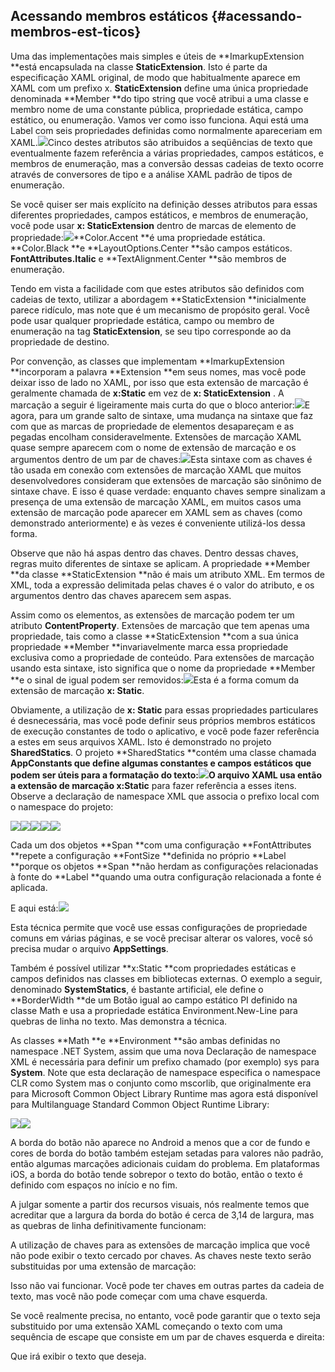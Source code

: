 ## Acessando membros estáticos {#acessando-membros-est-ticos}

Uma das implementações mais simples e úteis de **ImarkupExtension **está encapsulada na classe **StaticExtension**. Isto é parte da especificação XAML original, de modo que habitualmente aparece em XAML com um prefixo x. **StaticExtension** define uma única propriedade denominada **Member **do tipo string que você atribui a uma classe e membro nome de uma constante pública, propriedade estática, campo estático, ou enumeração. Vamos ver como isso funciona. Aqui está uma Label com seis propriedades definidas como normalmente apareceriam em XAML.![](/assets/09-01-labelxaml)Cinco destes atributos são atribuidos a seqüências de texto que eventualmente fazem referência a várias propriedades, campos estáticos, e membros de enumeração, mas a conversão dessas cadeias de texto ocorre através de conversores de tipo e a análise XAML padrão de tipos de enumeração.

Se você quiser ser mais explícito na definição desses atributos para essas diferentes propriedades, campos estáticos, e membros de enumeração, você pode usar **x: StaticExtension** dentro de marcas de elemento de propriedade:![](/assets/09-02-staticextention)**Color.Accent **é uma propriedade estática. **Color.Black **e **LayoutOptions.Center **são campos estáticos. **FontAttributes.Italic** e **TextAlignment.Center **são membros de enumeração.

Tendo em vista a facilidade com que estes atributos são definidos com cadeias de texto, utilizar a abordagem **StaticExtension **inicialmente parece ridículo, mas note que é um mecanismo de propósito geral. Você pode usar qualquer propriedade estática, campo ou membro de enumeração na tag **StaticExtension**, se seu tipo corresponde ao da propriedade de destino.

Por convenção, as classes que implementam **ImarkupExtension **incorporam a palavra **Extension **em seus nomes, mas você pode deixar isso de lado no XAML, por isso que esta extensão de marcação é geralmente chamada de **x:Static** em vez de **x: StaticExtension** . A marcação a seguir é ligeiramente mais curta do que o bloco anterior:![](/assets/10-03-static1)E agora, para um grande salto de sintaxe, uma mudança na sintaxe que faz com que as marcas de propriedade de elementos desapareçam e as pegadas encolham consideravelmente. Extensões de marcação XAML quase sempre aparecem com o nome de extensão de marcação e os argumentos dentro de um par de chaves:![](/assets/10-04-textxaml)Esta sintaxe com as chaves é tão usada em conexão com extensões de marcação XAML que muitos desenvolvedores consideram que extensões de marcação são sinônimo de sintaxe chave. E isso é quase verdade: enquanto chaves sempre sinalizam a presença de uma extensão de marcação XAML, em muitos casos uma extensão de marcação pode aparecer em XAML sem as chaves \(como demonstrado anteriormente\) e às vezes é conveniente utilizá-los dessa forma.

Observe que não há aspas dentro das chaves. Dentro dessas chaves, regras muito diferentes de sintaxe se aplicam. A propriedade **Member **da classe **StaticExtension **não é mais um atributo XML. Em termos de XML, toda a expressão delimitada pelas chaves é o valor do atributo, e os argumentos dentro das chaves aparecem sem aspas.

Assim como os elementos, as extensões de marcação podem ter um atributo **ContentProperty**. Extensões de marcação que tem apenas uma propriedade, tais como a classe **StaticExtension **com a sua única propriedade **Member **invariavelmente marca essa propriedade exclusiva como a propriedade de conteúdo. Para extensões de marcação usando esta sintaxe, isto significa que o nome da propriedade **Member **e o sinal de igual podem ser removidos:![](/assets/10-05-removemember)Esta é a forma comum da extensão de marcação **x: Static**.

Obviamente, a utilização de **x: Static** para essas propriedades particulares é desnecessária, mas você pode definir seus próprios membros estáticos de execução constantes de todo o aplicativo, e você pode fazer referência a estes em seus arquivos XAML. Isto é demonstrado no projeto **SharedStatics**. O projeto **SharedStatics **contém uma classe chamada **AppConstants **que define algumas constantes e campos estáticos que podem ser úteis para a formatação do texto:![](/assets/10-06-sharedstatucs)O arquivo XAML usa então a extensão de marcação** x:Static** para fazer referência a esses itens. Observe a declaração de namespace XML que associa o prefixo local com o namespace do projeto:

![](/assets/10-07-staticcode)![](/assets/10-07-statcicode1)![](/assets/10-07-staticcode2)![](/assets/10-07-staticcode3)![](/assets/10-07-staticcode4)

Cada um dos objetos **Span **com uma configuração **FontAttributes **repete a configuração **FontSize **definida no próprio **Label **porque os objetos **Span **não herdam as configurações relacionadas à fonte do **Label **quando uma outra configuração relacionada a fonte é aplicada.

E aqui está:![](/assets/10-08-telas)

Esta técnica permite que você use essas configurações de propriedade comuns em várias páginas, e se você precisar alterar os valores, você só precisa mudar o arquivo **AppSettings**.

Também é possível utilizar **x:Static **com propriedades estáticas e campos definidos nas classes em bibliotecas externas. O exemplo a seguir, denominado **SystemStatics**, é bastante artificial, ele define o **BorderWidth **de um Botão igual ao campo estático PI definido na classe Math e usa a propriedade estática Environment.New-Line para quebras de linha no texto. Mas demonstra a técnica.

As classes **Math **e **Environment **são ambas definidas no namespace .NET System, assim que uma nova Declaração de namespace XML é necessária para definir um prefixo chamado \(por exemplo\) sys para **System**. Note que esta declaração de namespace especifica o namespace CLR como System mas o conjunto como mscorlib, que originalmente era para Microsoft Common Object Library Runtime mas agora está disponível para Multilanguage Standard Common Object Runtime Library:

![](/assets/10-09-code)![](/assets/10-09-code1)

A borda do botão não aparece no Android a menos que a cor de fundo e cores de borda do botão também estejam setadas para valores não padrão, então algumas marcações adicionais cuidam do problema. Em plataformas iOS, a borda do botão tende sobrepor o texto do botão, então o texto é definido com espaços no início e no fim.

A julgar somente a partir dos recursos visuais, nós realmente temos que acreditar que a largura da borda do botão é cerca de 3,14 de largura, mas as quebras de linha definitivamente funcionam:

A utilização de chaves para as extensões de marcação implica que você não pode exibir o texto cercado por chaves. As chaves neste texto serão substituidas por uma extensão de marcação:

Isso não vai funcionar. Você pode ter chaves em outras partes da cadeia de texto, mas você não pode começar com uma chave esquerda.

Se você realmente precisa, no entanto, você pode garantir que o texto seja substituido por uma extensão XAML começando o texto com uma sequência de escape que consiste em um par de chaves esquerda e direita:

Que irá exibir o texto que deseja.

